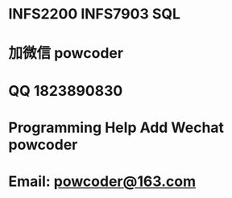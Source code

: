 # INFS2200 INFS7903 SQL
# 加微信 powcoder

# QQ 1823890830

# Programming Help Add Wechat powcoder

# Email: powcoder@163.com

